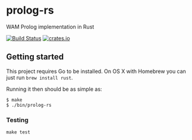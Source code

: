 # prolog-rs

WAM Prolog implementation in Rust

[![Build Status](https://travis-ci.org/ivan-gusiev/prolog-rs.svg?branch=master)](https://travis-ci.org/ivan-gusiev/prolog-rs)
[![crates.io](https://img.shields.io/crates/v/prolog-rs.svg)](https://crates.io/crates/prolog-rs)

## Getting started

This project requires Go to be installed. On OS X with Homebrew you can just run `brew install rust`.

Running it then should be as simple as:

```console
$ make
$ ./bin/prolog-rs
```

### Testing

``make test``
